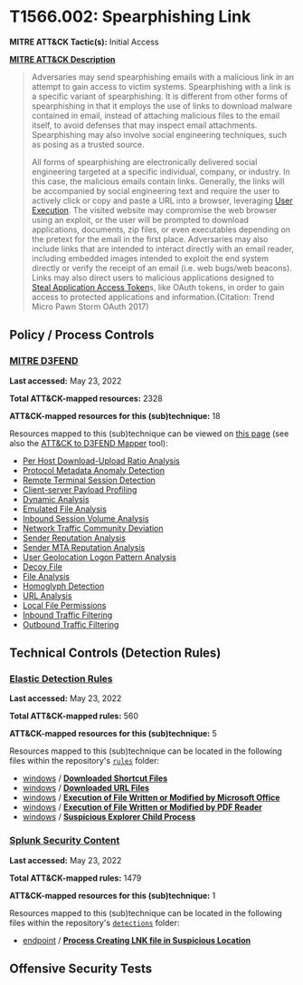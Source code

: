 # T1566.002: Spearphishing Link
**MITRE ATT&CK Tactic(s):** Initial Access

**[MITRE ATT&CK Description](https://attack.mitre.org/techniques/T1566/002)**
<blockquote>Adversaries may send spearphishing emails with a malicious link in an attempt to gain access to victim systems. Spearphishing with a link is a specific variant of spearphishing. It is different from other forms of spearphishing in that it employs the use of links to download malware contained in email, instead of attaching malicious files to the email itself, to avoid defenses that may inspect email attachments. Spearphishing may also involve social engineering techniques, such as posing as a trusted source.

All forms of spearphishing are electronically delivered social engineering targeted at a specific individual, company, or industry. In this case, the malicious emails contain links. Generally, the links will be accompanied by social engineering text and require the user to actively click or copy and paste a URL into a browser, leveraging [User Execution](https://attack.mitre.org/techniques/T1204). The visited website may compromise the web browser using an exploit, or the user will be prompted to download applications, documents, zip files, or even executables depending on the pretext for the email in the first place. Adversaries may also include links that are intended to interact directly with an email reader, including embedded images intended to exploit the end system directly or verify the receipt of an email (i.e. web bugs/web beacons). Links may also direct users to malicious applications  designed to [Steal Application Access Token](https://attack.mitre.org/techniques/T1528)s, like OAuth tokens, in order to gain access to protected applications and information.(Citation: Trend Micro Pawn Storm OAuth 2017)</blockquote>

## Policy / Process Controls
### [MITRE D3FEND](https://d3fend.mitre.org/)
**Last accessed:** May 23, 2022

**Total ATT&CK-mapped resources:** 2328

**ATT&CK-mapped resources for this (sub)technique:** 18

Resources mapped to this (sub)technique can be viewed on [this page](https://d3fend.mitre.org/) (see also the [ATT&CK to D3FEND Mapper](https://d3fend.mitre.org/tools/attack-mapper) tool):

* [Per Host Download-Upload Ratio Analysis](https://d3fend.mitre.org/technique/d3f:PerHostDownload-UploadRatioAnalysis)
* [Protocol Metadata Anomaly Detection](https://d3fend.mitre.org/technique/d3f:ProtocolMetadataAnomalyDetection)
* [Remote Terminal Session Detection](https://d3fend.mitre.org/technique/d3f:RemoteTerminalSessionDetection)
* [Client-server Payload Profiling](https://d3fend.mitre.org/technique/d3f:Client-serverPayloadProfiling)
* [Dynamic Analysis](https://d3fend.mitre.org/technique/d3f:DynamicAnalysis)
* [Emulated File Analysis](https://d3fend.mitre.org/technique/d3f:EmulatedFileAnalysis)
* [Inbound Session Volume Analysis](https://d3fend.mitre.org/technique/d3f:InboundSessionVolumeAnalysis)
* [Network Traffic Community Deviation](https://d3fend.mitre.org/technique/d3f:NetworkTrafficCommunityDeviation)
* [Sender Reputation Analysis](https://d3fend.mitre.org/technique/d3f:SenderReputationAnalysis)
* [Sender MTA Reputation Analysis](https://d3fend.mitre.org/technique/d3f:SenderMTAReputationAnalysis)
* [User Geolocation Logon Pattern Analysis](https://d3fend.mitre.org/technique/d3f:UserGeolocationLogonPatternAnalysis)
* [Decoy File](https://d3fend.mitre.org/technique/d3f:DecoyFile)
* [File Analysis](https://d3fend.mitre.org/technique/d3f:FileAnalysis)
* [Homoglyph Detection](https://d3fend.mitre.org/technique/d3f:HomoglyphDetection)
* [URL Analysis](https://d3fend.mitre.org/technique/d3f:URLAnalysis)
* [Local File Permissions](https://d3fend.mitre.org/technique/d3f:LocalFilePermissions)
* [Inbound Traffic Filtering](https://d3fend.mitre.org/technique/d3f:InboundTrafficFiltering)
* [Outbound Traffic Filtering](https://d3fend.mitre.org/technique/d3f:OutboundTrafficFiltering)

## Technical Controls (Detection Rules)
### [Elastic Detection Rules](https://github.com/elastic/detection-rules)
**Last accessed:** May 23, 2022

**Total ATT&CK-mapped rules:** 560

**ATT&CK-mapped resources for this (sub)technique:** 5

Resources mapped to this (sub)technique can be located in the following files within the repository's <code>[rules](https://github.com/elastic/detection-rules/tree/main/rules)</code> folder:

* [windows](https://github.com/elastic/detection-rules/tree/main/rules/windows/) / **[Downloaded Shortcut Files](https://github.com/elastic/detection-rules/blob/main/rules/windows/execution_downloaded_shortcut_files.toml)**
* [windows](https://github.com/elastic/detection-rules/tree/main/rules/windows/) / **[Downloaded URL Files](https://github.com/elastic/detection-rules/blob/main/rules/windows/execution_downloaded_url_file.toml)**
* [windows](https://github.com/elastic/detection-rules/tree/main/rules/windows/) / **[Execution of File Written or Modified by Microsoft Office](https://github.com/elastic/detection-rules/blob/main/rules/windows/execution_ms_office_written_file.toml)**
* [windows](https://github.com/elastic/detection-rules/tree/main/rules/windows/) / **[Execution of File Written or Modified by PDF Reader](https://github.com/elastic/detection-rules/blob/main/rules/windows/execution_pdf_written_file.toml)**
* [windows](https://github.com/elastic/detection-rules/tree/main/rules/windows/) / **[Suspicious Explorer Child Process](https://github.com/elastic/detection-rules/blob/main/rules/windows/initial_access_via_explorer_suspicious_child_parent_args.toml)**

### [Splunk Security Content](https://github.com/splunk/security_content)
**Last accessed:** May 23, 2022

**Total ATT&CK-mapped rules:** 1479

**ATT&CK-mapped resources for this (sub)technique:** 1

Resources mapped to this (sub)technique can be located in the following files within the repository's <code>[detections](https://github.com/splunk/security_content/tree/develop/detections)</code> folder:

* [endpoint](https://github.com/splunk/security_content/tree/develop/detections/endpoint/) / **[Process Creating LNK file in Suspicious Location](https://github.com/splunk/security_content/blob/develop/detections/endpoint/process_creating_lnk_file_in_suspicious_location.yml)**


## Offensive Security Tests
